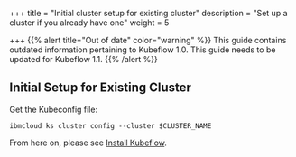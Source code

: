 +++
title = "Initial cluster setup for existing cluster"
description = "Set up a cluster if you already have one"
weight = 5
                    
+++
{{% alert title="Out of date" color="warning" %}}
This guide contains outdated information pertaining to Kubeflow 1.0. This guide
needs to be updated for Kubeflow 1.1.
{{% /alert %}}

## Initial Setup for Existing Cluster

Get the Kubeconfig file:

	ibmcloud ks cluster config --cluster $CLUSTER_NAME

From here on, please see [Install Kubeflow](/docs/ibm/install-kubeflow).
